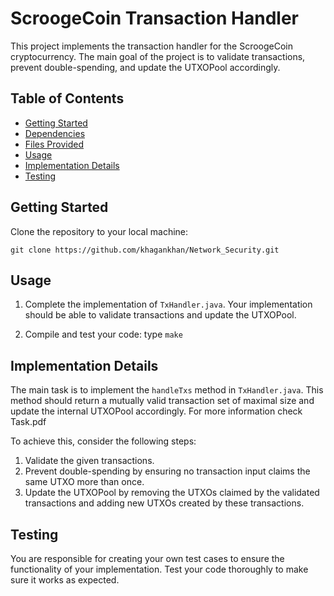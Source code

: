 # ScroogeCoin Transaction Handler

This project implements the transaction handler for the ScroogeCoin cryptocurrency. The main goal of the project is to validate transactions, prevent double-spending, and update the UTXOPool accordingly.

## Table of Contents

- [Getting Started](#getting-started)
- [Dependencies](#dependencies)
- [Files Provided](#files-provided)
- [Usage](#usage)
- [Implementation Details](#implementation-details)
- [Testing](#testing)

## Getting Started

Clone the repository to your local machine:

`git clone https://github.com/khagankhan/Network_Security.git`

## Usage

1. Complete the implementation of `TxHandler.java`. Your implementation should be able to validate transactions and update the UTXOPool.

2. Compile and test your code: type `make`

## Implementation Details

The main task is to implement the `handleTxs` method in `TxHandler.java`. This method should return a mutually valid transaction set of maximal size and update the internal UTXOPool accordingly. For more information check Task.pdf

To achieve this, consider the following steps:

1. Validate the given transactions.
2. Prevent double-spending by ensuring no transaction input claims the same UTXO more than once.
3. Update the UTXOPool by removing the UTXOs claimed by the validated transactions and adding new UTXOs created by these transactions.

## Testing

You are responsible for creating your own test cases to ensure the functionality of your implementation. Test your code thoroughly to make sure it works as expected.



